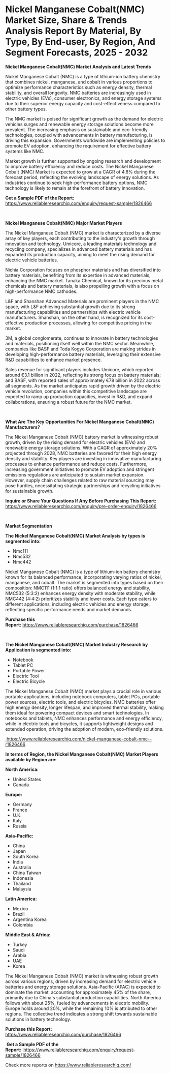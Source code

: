 <p><h1>Nickel Manganese Cobalt(NMC) Market Size, Share & Trends Analysis Report By Material, By Type, By End-user, By Region, And Segment Forecasts, 2025 - 2032</h1></p><p><strong>Nickel Manganese Cobalt(NMC) Market Analysis and Latest Trends</strong></p>
<p><p>Nickel Manganese Cobalt (NMC) is a type of lithium-ion battery chemistry that combines nickel, manganese, and cobalt in various proportions to optimize performance characteristics such as energy density, thermal stability, and overall longevity. NMC batteries are increasingly used in electric vehicles (EVs), consumer electronics, and energy storage systems due to their superior energy capacity and cost-effectiveness compared to other battery types.</p><p>The NMC market is poised for significant growth as the demand for electric vehicles surges and renewable energy storage solutions become more prevalent. The increasing emphasis on sustainable and eco-friendly technologies, coupled with advancements in battery manufacturing, is driving this expansion. Governments worldwide are implementing policies to promote EV adoption, enhancing the requirement for effective battery systems like NMC.</p><p>Market growth is further supported by ongoing research and development to improve battery efficiency and reduce costs. The Nickel Manganese Cobalt (NMC) Market is expected to grow at a CAGR of 4.8% during the forecast period, reflecting the evolving landscape of energy solutions. As industries continue to seek high-performance battery options, NMC technology is likely to remain at the forefront of battery innovation.</p></p>
<p><strong>Get a Sample PDF of the Report:&nbsp;</strong> <a href="https://www.reliableresearchiq.com/enquiry/request-sample/1826466?utm_campaign=2883&utm_medium=2&utm_source=Github&utm_content=ia&utm_term=03042025&utm_id=nickel-manganese-cobaltnmc">https://www.reliableresearchiq.com/enquiry/request-sample/1826466</a></p>
<p>&nbsp;</p>
<p><strong>Nickel Manganese Cobalt(NMC) Major Market Players</strong></p>
<p><p>The Nickel Manganese Cobalt (NMC) market is characterized by a diverse array of key players, each contributing to the industry's growth through innovation and technology. Umicore, a leading materials technology and recycling company, specializes in advanced battery materials and has expanded its production capacity, aiming to meet the rising demand for electric vehicle batteries. </p><p>Nichia Corporation focuses on phosphor materials and has diversified into battery materials, benefiting from its expertise in advanced materials, enhancing the NMC market. Tanaka Chemical, known for its precious metal chemicals and battery materials, is also propelling growth with a focus on high-performance NMC cathodes.</p><p>L&F and Shanshan Advanced Materials are prominent players in the NMC space, with L&F achieving substantial growth due to its strong manufacturing capabilities and partnerships with electric vehicle manufacturers. Shanshan, on the other hand, is recognized for its cost-effective production processes, allowing for competitive pricing in the market.</p><p>3M, a global conglomerate, continues to innovate in battery technologies and materials, positioning itself well within the NMC sector. Meanwhile, companies like BASF and Toda Kogyo Corporation are making strides in developing high-performance battery materials, leveraging their extensive R&D capabilities to enhance market presence.</p><p>Sales revenue for significant players includes Umicore, which reported around €3.1 billion in 2022, reflecting its strong focus on battery materials; and BASF, with reported sales of approximately €78 billion in 2022 across all segments. As the market anticipates rapid growth driven by the electric vehicle revolution, companies within this competitive landscape are expected to ramp up production capacities, invest in R&D, and expand collaborations, ensuring a robust future for the NMC market.</p></p>
<p>&nbsp;</p>
<p><strong>What Are The Key Opportunities For Nickel Manganese Cobalt(NMC) Manufacturers?</strong></p>
<p><p>The Nickel Manganese Cobalt (NMC) battery market is witnessing robust growth, driven by the rising demand for electric vehicles (EVs) and renewable energy storage solutions. With a CAGR of approximately 20% projected through 2028, NMC batteries are favored for their high energy density and stability. Key players are investing in innovative manufacturing processes to enhance performance and reduce costs. Furthermore, increasing government initiatives to promote EV adoption and stringent emissions regulations are anticipated to sustain market expansion. However, supply chain challenges related to raw material sourcing may pose hurdles, necessitating strategic partnerships and recycling initiatives for sustainable growth.</p></p>
<p><strong>Inquire or Share Your Questions If Any Before Purchasing This Report:</strong> <a href="https://www.reliableresearchiq.com/enquiry/pre-order-enquiry/1826466?utm_campaign=2883&utm_medium=2&utm_source=Github&utm_content=ia&utm_term=03042025&utm_id=nickel-manganese-cobaltnmc">https://www.reliableresearchiq.com/enquiry/pre-order-enquiry/1826466</a></p>
<p>&nbsp;</p>
<p><strong>Market Segmentation</strong></p>
<p><strong>The Nickel Manganese Cobalt(NMC) Market Analysis by types is segmented into:</strong></p>
<p><ul><li>Nmc111</li><li>Nmc532</li><li>Nmc442</li></ul></p>
<p><p>Nickel Manganese Cobalt (NMC) is a type of lithium-ion battery chemistry known for its balanced performance, incorporating varying ratios of nickel, manganese, and cobalt. The market is segmented into types based on their composition: NMC111 (1:1:1 ratio) offers balanced energy and stability, NMC532 (5:3:2) enhances energy density with moderate stability, while NMC442 (4:4:2) prioritizes stability and lower costs. Each type caters to different applications, including electric vehicles and energy storage, reflecting specific performance needs and market demands.</p></p>
<p><strong>Purchase this Report:&nbsp;</strong><a href="https://www.reliableresearchiq.com/purchase/1826466?utm_campaign=2883&utm_medium=2&utm_source=Github&utm_content=ia&utm_term=03042025&utm_id=nickel-manganese-cobaltnmc">https://www.reliableresearchiq.com/purchase/1826466</a></p>
<p>&nbsp;</p>
<p><strong>The Nickel Manganese Cobalt(NMC) Market Industry Research by Application is segmented into:</strong></p>
<p><ul><li>Notebook</li><li>Tablet PC</li><li>Portable Power</li><li>Electric Tool</li><li>Electric Bicycle</li></ul></p>
<p><p>The Nickel Manganese Cobalt (NMC) market plays a crucial role in various portable applications, including notebook computers, tablet PCs, portable power sources, electric tools, and electric bicycles. NMC batteries offer high energy density, longer lifespan, and improved thermal stability, making them ideal for powering compact devices and smart technologies. In notebooks and tablets, NMC enhances performance and energy efficiency, while in electric tools and bicycles, it supports lightweight designs and extended operation, driving the adoption of modern, eco-friendly solutions.</p></p>
<p><a href="https://www.reliableresearchiq.com/nickel-manganese-cobalt-nmc--r1826466?utm_campaign=2883&utm_medium=2&utm_source=Github&utm_content=ia&utm_term=03042025&utm_id=nickel-manganese-cobaltnmc">&nbsp;https://www.reliableresearchiq.com/nickel-manganese-cobalt-nmc--r1826466</a></p>
<p><strong>In terms of Region, the Nickel Manganese Cobalt(NMC) Market Players available by Region are:</strong></p>
<p>
    <p> <strong> North America: </strong>
        <ul>
            <li>United States</li>
            <li>Canada</li>
        </ul>
        </p> 
    <p> <strong> Europe: </strong>
        <ul>
            <li>Germany</li>
            <li>France</li>
            <li>U.K.</li>
            <li>Italy</li>
            <li>Russia</li>
        </ul>
        </p> 
    <p> <strong> Asia-Pacific: </strong>
        <ul>
            <li>China</li>
            <li>Japan</li>
            <li>South Korea</li>
            <li>India</li>
            <li>Australia</li>
            <li>China Taiwan</li>
            <li>Indonesia</li>
            <li>Thailand</li>
            <li>Malaysia</li>
        </ul>
        </p> 
    <p> <strong> Latin America: </strong>
        <ul>
            <li>Mexico</li>
            <li>Brazil</li>
            <li>Argentina Korea</li>
            <li>Colombia</li>
        </ul>
        </p> 
    <p> <strong> Middle East & Africa: </strong>
        <ul>
            <li>Turkey</li>
            <li>Saudi</li>
            <li>Arabia</li>
            <li>UAE</li>
            <li>Korea</li>
        </ul>
    </p>
    </p>
<p><p>The Nickel Manganese Cobalt (NMC) market is witnessing robust growth across various regions, driven by increasing demand for electric vehicle batteries and energy storage solutions. Asia-Pacific (APAC) is expected to dominate the market, accounting for approximately 45% of the share, primarily due to China's substantial production capabilities. North America follows with about 25%, fueled by advancements in electric mobility. Europe holds around 20%, while the remaining 10% is attributed to other regions. The collective trend indicates a strong shift towards sustainable solutions in battery technology.</p></p>
<p><strong>Purchase this Report: </strong><a href="https://www.reliableresearchiq.com/purchase/1826466?utm_campaign=2883&utm_medium=2&utm_source=Github&utm_content=ia&utm_term=03042025&utm_id=nickel-manganese-cobaltnmc">https://www.reliableresearchiq.com/purchase/1826466</a></p>
<p>&nbsp;<strong>Get a Sample PDF of the Report:&nbsp;&nbsp;</strong><a href="https://www.reliableresearchiq.com/enquiry/request-sample/1826466?utm_campaign=2883&utm_medium=2&utm_source=Github&utm_content=ia&utm_term=03042025&utm_id=nickel-manganese-cobaltnmc">https://www.reliableresearchiq.com/enquiry/request-sample/1826466</a></p>
<p><strong></strong></p>
<p>Check more reports on <a href="https://www.reliableresearchiq.com/?utm_campaign=2883&utm_medium=2&utm_source=Github&utm_content=ia&utm_term=03042025&utm_id=nickel-manganese-cobaltnmc">https://www.reliableresearchiq.com/</a></p>